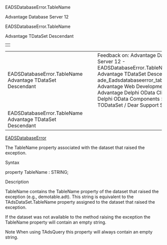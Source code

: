 EADSDatabaseError.TableName




Advantage Database Server 12  

EADSDatabaseError.TableName

Advantage TDataSet Descendant

|  |
| --- |
|  |

|  |  |  |  |  |
| --- | --- | --- | --- | --- |
| EADSDatabaseError.TableName  Advantage TDataSet Descendant |  |  | Feedback on: Advantage Database Server 12 - EADSDatabaseError.TableName Advantage TDataSet Descendant ade\_Eadsdatabaseerror\_tablename Advantage Web Development > Advantage Delphi OData Client > Delphi OData Components > TODataSet / Dear Support Staff, |  |
| EADSDatabaseError.TableName  Advantage TDataSet Descendant |  |  |  |  |

[EADSDatabaseError](ade_eadsdatabaseerror.htm)

The TableName property associated with the dataset that raised the exception.

Syntax

property TableName : STRING;

Description

TableName contains the TableName property of the dataset that raised the exception (e.g., demotable.adt). This string is equivalent to the TAdsDataSet.TableName property assigned to the dataset that raised the exception.

If the dataset was not available to the method raising the exception the TableName property will contain an empty string.

Note When using TAdsQuery this property will always contain an empty string.